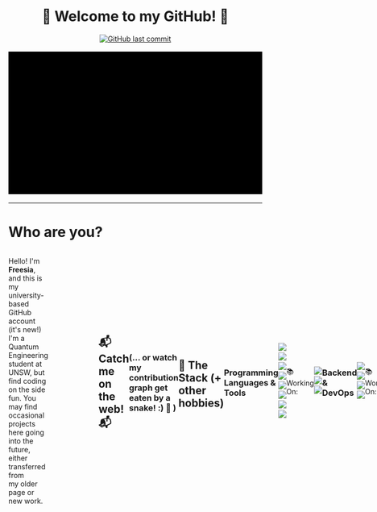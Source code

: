 <div align="center">
  <h1>👋 Welcome to my GitHub! 👋</h1>
  <a href="https://github.com/freesiagaul/freesiagaul/commits/main/">
    <img alt="GitHub last commit" src="https://img.shields.io/github/last-commit/freesiagaul/freesiagaul">
  </a>
  <br><br>
  <!-- I love these gifs so much -->
  <img src="ascii-jump.gif" alt="ASCII Jump GIF">
</div>

---

<h1 align="left">Who are you?</h1>
<div style="display: flex; align-items: center;">
  <p align="left" style="margin-right: 100px;">
    Hello! I'm <strong>Freesia</strong>, and this is my university-based GitHub account (it's new!) 
    I'm a Quantum Engineering student at UNSW, but find coding on the side fun. 
    You may find occasional projects here going into the future, either transferred from <br> my older page or new work.
  </p>
<h2 align="left">📬 Catch me on the web! 📬</h2>
<p align="left">
  <a href="http://linkedin.com/in/freesia-g" target="_blank">
    <img align="center" src="LinkedIn.png" alt="LinkedIn Profile" height="30">
  </a>
  <a href="https://app.daily.dev/freesia" target="_blank">
    <img align="center" src="daily-dev.png" alt="Daily.dev Profile" height="30">
  </a>
</p>

<h3 align="left">(... or watch my contribution graph get eaten by a snake! :) 🐍 )</h3>

<!-- add dark mode when bothered -->
![Snake animation](https://github.com/freesiagaul/freesiagaul/blob/output/github-snake.svg)

---
## 🥞 The Stack (+ other hobbies)

### Programming Languages & Tools
<p align="left">
  <img src="https://img.shields.io/badge/C-%2300599C.svg?style=flat&logo=c&logoColor=white">
  <img src="https://img.shields.io/badge/C++-%2300599C.svg?style=flat&logo=cplusplus&logoColor=white">
  <img src="https://img.shields.io/badge/Python-%2314354C.svg?style=flat&logo=python&logoColor=white">
  <img src="https://img.shields.io/badge/JavaScript-%23F7DF1E.svg?style=flat&logo=javascript&logoColor=black">
  <img src="https://img.shields.io/badge/HTML5-%23E34F26.svg?style=flat&logo=html5&logoColor=white">
  <img src="https://img.shields.io/badge/CSS3-%231572B6.svg?style=flat&logo=css3&logoColor=white">
  <img src="https://img.shields.io/badge/Bash-%234EAA25.svg?style=flat&logo=gnubash&logoColor=white">
  <img src="https://img.shields.io/badge/Git-%23F05032.svg?style=flat&logo=git&logoColor=white">
</p>
📚 Working On:
<p align="left">
  <img src="https://img.shields.io/badge/Ruby-%23CC342D.svg?style=flat&logo=ruby&logoColor=white">
  <img src="https://img.shields.io/badge/Rust-%2347875A.svg?style=flat&logo=rust&logoColor=white">
  <img src="https://img.shields.io/badge/RISC%20V-%23F6A800.svg?style=flat&logo=riscv&logoColor=white">
</p>

---

### Backend & DevOps
<p align="left">
    <img src="https://img.shields.io/badge/Django-%23092E20.svg?style=flat&logo=django&logoColor=white">
    <img src="https://img.shields.io/badge/Docker-%232496ED.svg?style=flat&logo=docker&logoColor=white">
    <img src="https://img.shields.io/badge/Kubernetes-%23326CE5.svg?style=flat&logo=kubernetes&logoColor=white">
    <img src="https://img.shields.io/badge/Linode-%2300A95C.svg?style=flat&logo=linode&logoColor=white">
</p>
📚 Working On:
<p align="left">
    <img src="https://img.shields.io/badge/CCNA-%2300B5D8.svg?style=flat&logo=cisco&logoColor=white">
    <img src="https://img.shields.io/badge/Kali%20Linux-%23A1A1A1.svg?style=flat&logo=kali&logoColor=white">
</p>

---

### Hardware & IoT
<p align="left">
    <img src="https://img.shields.io/badge/Raspberry%20Pi-%23A22846.svg?style=flat&logo=raspberrypi&logoColor=white">
    <img src="https://img.shields.io/badge/Arduino-%2300979D.svg?style=flat&logo=arduino&logoColor=white">
</p>
📚 Working On:
<p align="left">
    <img src="https://img.shields.io/badge/Zephyr-%231D3140.svg?style=flat&logo=zephyrproject&logoColor=white">
    <img src="https://img.shields.io/badge/LoRa-%231D2A6E.svg?style=flat&logo=lorawan&logoColor=white">
    <img src="https://img.shields.io/badge/Zigbee-%235E91C5.svg?style=flat&logo=zigbee&logoColor=white">
</p>

---

### Frontend Development
<p align="left">
    <img src="https://img.shields.io/badge/React-%2361DAFB.svg?style=flat&logo=react&logoColor=black">
    <span>(I need to work on this 😵)</span>
</p>

---

### 3D Printing & Design
<p align="left">
    <img src="https://img.shields.io/badge/Prusa%20Mk3%20i3-%23FF6719.svg?style=flat&logo=3dprinting&logoColor=white">
    <img src="https://img.shields.io/badge/Ender%203-%23008C8C.svg?style=flat&logo=3dprinting&logoColor=white">
    <img src="https://img.shields.io/badge/Blender-%23F5792A.svg?style=flat&logo=blender&logoColor=white">
    <img src="https://img.shields.io/badge/Fusion%20360-%2300A9E5.svg?style=flat&logo=fusion360&logoColor=white">
    (On a bit of a hiatus)
</p>

---

### PCB Design (Still have a ways to go to call myself 'good' here 😆)
<p align="left">
    <img src="https://img.shields.io/badge/Altium%20Designer-%23008A93.svg?style=flat&logo=altiumdesigner&logoColor=white">
    <img src="https://img.shields.io/badge/EasyEDA-%2348A9E6.svg?style=flat&logo=easyeda&logoColor=white">
</p>

---

### OS's (Locally)
<p align="left">
    <img src="https://img.shields.io/badge/Windows-%23008CFF.svg?style=flat&logo=windows&logoColor=white">
    <img src="https://img.shields.io/badge/Ubuntu-%23E95420.svg?style=flat&logo=ubuntu&logoColor=white">
    <img src="https://img.shields.io/badge/Raspberry%20Pi%20OS-%23C92D1F.svg?style=flat&logo=raspberrypi&logoColor=white">
    <img src="https://img.shields.io/badge/NixOS-%232D2D2D.svg?style=flat&logo=nixos&logoColor=white">
    <img src="https://img.shields.io/badge/Tails-%23453378.svg?style=flat&logo=tails&logoColor=white">
</p>

### Quantum 
<p align="left">
    <img src="https://img.shields.io/badge/Cirq-%23009C8C.svg?style=flat&logo=quantum&logoColor=white">
    <img src="https://img.shields.io/badge/Qiskit-%231F2C6A.svg?style=flat&logo=qiskit&logoColor=white">
    <img src="https://img.shields.io/badge/QSharp-%233D6A8C.svg?style=flat&logo=qsharp&logoColor=white">
    <br> (Used these under the context of Quantum work) <br>
    <img src="https://img.shields.io/badge/IBM%20Cloud-%231F2C6A.svg?style=flat&logo=ibm&logoColor=white">
    <img src="https://img.shields.io/badge/Microsoft%20Azure-%23007FFF.svg?style=flat&logo=microsoftazure&logoColor=white">
</p>

---



